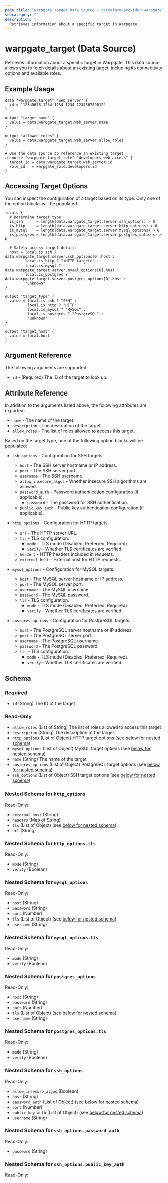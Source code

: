 ```yaml
---
page_title: "warpgate_target Data Source - terraform-provider-warpgate"
subcategory: ""
description: |-
  Retrieves information about a specific target in Warpgate.
---
```


# warpgate_target (Data Source)

Retrieves information about a specific target in Warpgate. This data source allows you to fetch details about an existing target, including its connectivity options and available roles.

## Example Usage

```hcl
data "warpgate_target" "web_server" {
  id = "12345678-1234-1234-1234-123456789012"
}

output "target_name" {
  value = data.warpgate_target.web_server.name
}

output "allowed_roles" {
  value = data.warpgate_target.web_server.allow_roles
}

# Use the data source to reference an existing target
resource "warpgate_target_role" "developers_web_access" {
  target_id = data.warpgate_target.web_server.id
  role_id   = warpgate_role.developers.id
}
```

## Accessing Target Options

You can inspect the configuration of a target based on its type. Only one of the option blocks will be populated.

```hcl
locals {
  # Determine target type
  is_ssh      = length(data.warpgate_target.server.ssh_options) > 0
  is_http     = length(data.warpgate_target.server.http_options) > 0
  is_mysql    = length(data.warpgate_target.server.mysql_options) > 0
  is_postgres = length(data.warpgate_target.server.postgres_options) > 0
  
  # Safely access target details
  host = local.is_ssh ? data.warpgate_target.server.ssh_options[0].host :
         local.is_http ? "<HTTP target>" :
         local.is_mysql ? data.warpgate_target.server.mysql_options[0].host :
         local.is_postgres ? data.warpgate_target.server.postgres_options[0].host : 
         "unknown"
}

output "target_type" {
  value = local.is_ssh ? "SSH" : 
          local.is_http ? "HTTP" : 
          local.is_mysql ? "MySQL" : 
          local.is_postgres ? "PostgreSQL" : 
          "unknown"
}

output "target_host" {
  value = local.host
}
```

## Argument Reference

The following arguments are supported:

* `id` - (Required) The ID of the target to look up.

## Attribute Reference

In addition to the arguments listed above, the following attributes are exported:

* `name` - The name of the target.
* `description` - The description of the target.
* `allow_roles` - The list of roles allowed to access this target.

Based on the target type, one of the following option blocks will be populated:

* `ssh_options` - Configuration for SSH targets.
  * `host` - The SSH server hostname or IP address.
  * `port` - The SSH server port.
  * `username` - The SSH username.
  * `allow_insecure_algos` - Whether insecure SSH algorithms are allowed.
  * `password_auth` - Password authentication configuration (if applicable).
    * `password` - The password for SSH authentication.
  * `public_key_auth` - Public key authentication configuration (if applicable).

* `http_options` - Configuration for HTTP targets.
  * `url` - The HTTP server URL.
  * `tls` - TLS configuration.
    * `mode` - TLS mode (Disabled, Preferred, Required).
    * `verify` - Whether TLS certificates are verified.
  * `headers` - HTTP headers included in requests.
  * `external_host` - External host for HTTP requests.

* `mysql_options` - Configuration for MySQL targets.
  * `host` - The MySQL server hostname or IP address.
  * `port` - The MySQL server port.
  * `username` - The MySQL username.
  * `password` - The MySQL password.
  * `tls` - TLS configuration.
    * `mode` - TLS mode (Disabled, Preferred, Required).
    * `verify` - Whether TLS certificates are verified.

* `postgres_options` - Configuration for PostgreSQL targets.
  * `host` - The PostgreSQL server hostname or IP address.
  * `port` - The PostgreSQL server port.
  * `username` - The PostgreSQL username.
  * `password` - The PostgreSQL password.
  * `tls` - TLS configuration.
    * `mode` - TLS mode (Disabled, Preferred, Required).
    * `verify` - Whether TLS certificates are verified.

<!-- schema generated by tfplugindocs -->
## Schema

### Required

- `id` (String) The ID of the target

### Read-Only

- `allow_roles` (List of String) The list of roles allowed to access this target
- `description` (String) The description of the target
- `http_options` (List of Object) HTTP target options (see [below for nested schema](#nestedatt--http_options))
- `mysql_options` (List of Object) MySQL target options (see [below for nested schema](#nestedatt--mysql_options))
- `name` (String) The name of the target
- `postgres_options` (List of Object) PostgreSQL target options (see [below for nested schema](#nestedatt--postgres_options))
- `ssh_options` (List of Object) SSH target options (see [below for nested schema](#nestedatt--ssh_options))

<a id="nestedatt--http_options"></a>
### Nested Schema for `http_options`

Read-Only:

- `external_host` (String)
- `headers` (Map of String)
- `tls` (List of Object) (see [below for nested schema](#nestedobjatt--http_options--tls))
- `url` (String)

<a id="nestedobjatt--http_options--tls"></a>
### Nested Schema for `http_options.tls`

Read-Only:

- `mode` (String)
- `verify` (Boolean)



<a id="nestedatt--mysql_options"></a>
### Nested Schema for `mysql_options`

Read-Only:

- `host` (String)
- `password` (String)
- `port` (Number)
- `tls` (List of Object) (see [below for nested schema](#nestedobjatt--mysql_options--tls))
- `username` (String)

<a id="nestedobjatt--mysql_options--tls"></a>
### Nested Schema for `mysql_options.tls`

Read-Only:

- `mode` (String)
- `verify` (Boolean)



<a id="nestedatt--postgres_options"></a>
### Nested Schema for `postgres_options`

Read-Only:

- `host` (String)
- `password` (String)
- `port` (Number)
- `tls` (List of Object) (see [below for nested schema](#nestedobjatt--postgres_options--tls))
- `username` (String)

<a id="nestedobjatt--postgres_options--tls"></a>
### Nested Schema for `postgres_options.tls`

Read-Only:

- `mode` (String)
- `verify` (Boolean)



<a id="nestedatt--ssh_options"></a>
### Nested Schema for `ssh_options`

Read-Only:

- `allow_insecure_algos` (Boolean)
- `host` (String)
- `password_auth` (List of Object) (see [below for nested schema](#nestedobjatt--ssh_options--password_auth))
- `port` (Number)
- `public_key_auth` (List of Object) (see [below for nested schema](#nestedobjatt--ssh_options--public_key_auth))
- `username` (String)

<a id="nestedobjatt--ssh_options--password_auth"></a>
### Nested Schema for `ssh_options.password_auth`

Read-Only:

- `password` (String)


<a id="nestedobjatt--ssh_options--public_key_auth"></a>
### Nested Schema for `ssh_options.public_key_auth`

Read-Only:
